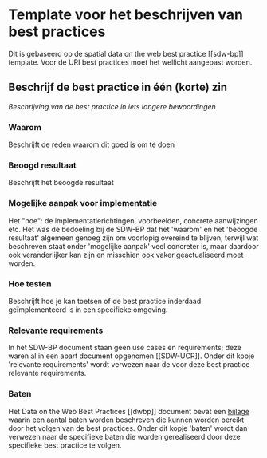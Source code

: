 # Template voor het beschrijven van best practices
Dit is gebaseerd op de spatial data on the web best practice [[sdw-bp]] template. Voor de URI best practices moet het wellicht aangepast worden. 

## Beschrijf de best practice in één (korte) zin
*Beschrijving van de best practice in iets langere bewoordingen*

### Waarom
Beschrijft de reden waarom dit goed is om te doen

### Beoogd resultaat
Beschrijft het beoogde resultaat

### Mogelijke aanpak voor implementatie
Het "hoe": de implementatierichtingen, voorbeelden, concrete aanwijzingen etc. Het was de bedoeling bij de SDW-BP dat het 'waarom' en het 'beoogde resultaat' algemeen genoeg zijn om voorlopig overeind te blijven, terwijl wat beschreven staat onder 'mogelijke aanpak' veel concreter is, maar daardoor ook veranderlijker kan zijn en misschien ook vaker geactualiseerd moet worden. 

### Hoe testen 
Beschrijft hoe je kan toetsen of de best practice inderdaad geïmplementeerd is in een specifieke omgeving.

### Relevante requirements
In het SDW-BP document staan geen use cases en requirements; deze waren al in een apart document opgenomen [[SDW-UCR]]. Onder dit kopje 'relevante requirements' wordt verwezen naar de voor deze best practice relevante requirements. 

### Baten
Het Data on the Web Best Practices [[dwbp]] document bevat een [bijlage](https://www.w3.org/TR/dwbp/#BP_Benefits) waarin een aantal baten worden beschreven die kunnen worden bereikt door het volgen van de best practices. Onder dit kopje 'baten' wordt dan verwezen naar de specifieke baten die worden gerealiseerd door deze specifieke best practice te volgen.
